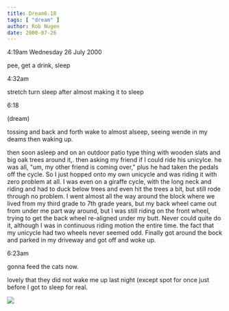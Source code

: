 ```yaml
---
title: Dream6.18
tags: [ "dream" ]
author: Rob Nugen
date: 2000-07-26
---
```


<p class=date>4:19am Wednesday 26 July 2000</p>

<p>pee, get a drink, sleep

<p class=date>4:32am</p>

<p>stretch turn sleep after almost making it to sleep

<p class=date>6:18</p>

<p class=note>(dream)</p>

<p class=dream>tossing and back and forth wake to almost alseep, seeing wende in my deams then waking up.

<p class=dream>then soon asleep and on an outdoor patio type thing with wooden slats and big oak trees around it,.  then asking my friend if I could ride his unicylce.  he was all, "um, my other friend is coming over," plus he had taken the pedals off the cycle.  So I just hopped onto my own unicycle and was riding it with zero problem at all. I was even on a giraffe  cycle, with the long neck and riding and had to duck below trees and even hit the trees a bit, but still rode through no problem.  I went almost all the way around the block where we lived from my third grade to 7th grade years, but my back wheel came out from under me part way around, but I was still riding on the front wheel, trying to get the back wheel re-aligned under my butt.  Never could quite do it, although I was in continuous riding motion the entire time.  the fact that my unicycle had two wheels never seemed odd.  Finally got around the bock and parked in my driveway and got off and woke up.

<p class=date>6:23am</p>

<p>gonna feed the cats now.

<p>lovely that they did not wake me up last night (except spot for once just before I got to sleep for real.

<p><img src="/images/rob/wL-ROB.gif">

